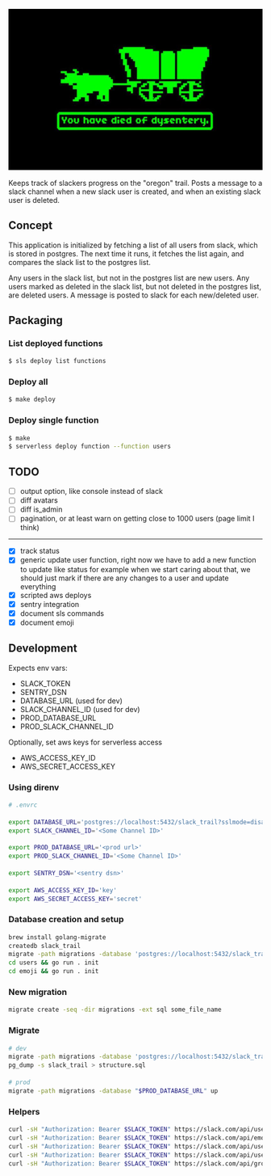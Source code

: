 ![Slack Trail](trail.jpg)

Keeps track of slackers progress on the "oregon" trail. Posts a message to a slack channel when a
new slack user is created, and when an existing slack user is deleted.

## Concept

This application is initialized by fetching a list of all users from slack, which is stored in
postgres. The next time it runs, it fetches the list again, and compares the slack list to the
postgres list.

Any users in the slack list, but not in the postgres list are new users. Any users
marked as deleted in the slack list, but not deleted in the postgres list, are deleted users. A
message is posted to slack for each new/deleted user.

## Packaging

### List deployed functions

```sh
$ sls deploy list functions
```


### Deploy all

```sh
$ make deploy
```

### Deploy single function

```sh
$ make
$ serverless deploy function --function users
```

## TODO

- [ ] output option, like console instead of slack
- [ ] diff avatars
- [ ] diff is_admin
- [ ] pagination, or at least warn on getting close to 1000 users (page limit I think)

---

- [x] track status
- [x] generic update user function, right now we have to add a new function to update like status
  for example when we start caring about that, we should just mark if there are any changes to a
  user and update everything
- [x] scripted aws deploys
- [x] sentry integration
- [x] document sls commands
- [x] document emoji

## Development

Expects env vars:

- SLACK_TOKEN
- SENTRY_DSN
- DATABASE_URL (used for dev)
- SLACK_CHANNEL_ID (used for dev)
- PROD_DATABASE_URL
- PROD_SLACK_CHANNEL_ID

Optionally, set aws keys for serverless access

- AWS_ACCESS_KEY_ID
- AWS_SECRET_ACCESS_KEY

### Using direnv

```sh
# .envrc

export DATABASE_URL='postgres://localhost:5432/slack_trail?sslmode=disable'
export SLACK_CHANNEL_ID='<Some Channel ID>'

export PROD_DATABASE_URL='<prod url>'
export PROD_SLACK_CHANNEL_ID='<Some Channel ID>'

export SENTRY_DSN='<sentry dsn>'

export AWS_ACCESS_KEY_ID='key'
export AWS_SECRET_ACCESS_KEY='secret'
```

### Database creation and setup

```sh
brew install golang-migrate
createdb slack_trail
migrate -path migrations -database 'postgres://localhost:5432/slack_trail?sslmode=disable' up
cd users && go run . init
cd emoji && go run . init
```

### New migration

```sh
migrate create -seq -dir migrations -ext sql some_file_name
```

### Migrate

```sh
# dev
migrate -path migrations -database 'postgres://localhost:5432/slack_trail?sslmode=disable' up
pg_dump -s slack_trail > structure.sql

# prod
migrate -path migrations -database "$PROD_DATABASE_URL" up
```

### Helpers

```sh
curl -sH "Authorization: Bearer $SLACK_TOKEN" https://slack.com/api/users.list | jq .
curl -sH "Authorization: Bearer $SLACK_TOKEN" https://slack.com/api/emoji.list | jq .
curl -sH "Authorization: Bearer $SLACK_TOKEN" https://slack.com/api/users.setPhoto -F image=@"/Users/zachtaylor/Downloads/slack-avatar.jpg"
curl -sH "Authorization: Bearer $SLACK_TOKEN" https://slack.com/api/users.deletePhoto
curl -sH "Authorization: Bearer $SLACK_TOKEN" https://slack.com/api/groups.info -F channel=GJUF0HLUC | jq -r '.group.members[]'
```
